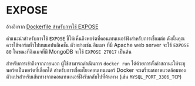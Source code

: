 # EXPOSE

อ้างอิงจาก [Dockerfile สำหรับการใช้ EXPOSE](https://docs.docker.com/engine/reference/builder/#expose)

คำแนะนำสำหรับการใช้ `EXPOSE` ชี้ให้เห็นถึงพอร์ตที่คอนเทนเนอร์ฟังสำหรับการเชื่อมต่อ ดังนั้นคุณควรใช้พอร์ตทั่วไปบนแอปพลิเคชั่น ตัวอย่างเช่น อิมเมจ ที่มี Apache web server จะใช้ `EXPOSE 80` ในขณะที่อิมเมจที่มี MongoDB จะใช้ `EXPOSE 27017` เป็นต้น

สำหรับการเข้าถึงจากภายนอก ผู้ใช้สามารถดำเนินการ `docker run` ได้ด้วยการตั้งค่าสถานะให้ระบุพอร์ตเป็นพอร์ตที่เลือกได้ สำหรับการเชื่อมโยงคอนเทนเนอร์ Docker จะเตรียมสภาพแวดล้อมของตัวแปรสำหรับเส้นทางจากคอนเทนเนอร์ฝั่งรับกลับไปที่ต้นทาง (เช่น `MYSQL_PORT_3306_TCP`)